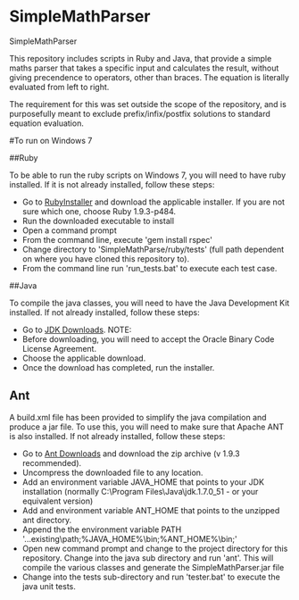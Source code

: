 SimpleMathParser
================

SimpleMathParser

This repository includes scripts in Ruby and Java, that provide a simple maths parser
that takes a specific input and calculates the result, without giving precendence to
operators, other than braces. The equation is literally evaluated from left to right.

The requirement for this was set outside the scope of the repository, and is purposefully
meant to exclude prefix/infix/postfix solutions to standard equation evaluation.

#To run on Windows 7

##Ruby

To be able to run the ruby scripts on Windows 7, you will need to have
ruby installed. If it is not already installed, follow these steps:

* Go to [RubyInstaller](http://rubyinstaller.org/downloads) and download the
applicable installer. If you are not sure which one, choose Ruby
1.9.3-p484.
* Run the downloaded executable to install
* Open a command prompt
* From the command line, execute 'gem install rspec'
* Change directory to 'SimpleMathParse/ruby/tests' (full path dependent
  on where you have cloned this repository to).
* From the command line run 'run_tests.bat' to execute each test case.

##Java

To compile the java classes, you will need to have the Java Development
Kit installed. If not already installed, follow these steps:

* Go to [JDK
Downloads](http://www.oracle.com/technetwork/java/javase/downloads/jdk7-downloads-1880260.html).
NOTE: 
* Before downloading, you will need to accept the Oracle Binary Code
License Agreement.
* Choose the applicable download.
* Once the download has completed, run the installer.


## Ant

A build.xml file has been provided to simplify the java compilation and
produce a jar file. To use this, you will need to make sure that Apache
ANT is also installed. If not already installed, follow these steps:

* Go to [Ant Downloads](https://ant.apache.org/bindownload.cgi) and
  download the zip archive (v 1.9.3 recommended).
* Uncompress the downloaded file to any location.
* Add an environment variable JAVA_HOME that points to your JDK
  installation (normally C:\Program Files\Java\jdk.1.7.0_51 - or
your equivalent version)
* Add and environment variable ANT_HOME that points to the unzipped ant directory.
* Append the the environment variable PATH
  '...existing\path;%JAVA_HOME%\bin;%ANT_HOME%\bin;'
* Open new command prompt and change to the project directory for this
  repository. Change into the java sub directory and run 'ant'. This
will compile the various classes and generate the SimpleMathParser.jar
file
* Change into the tests sub-directory and run 'tester.bat' to execute
  the java unit tests.


